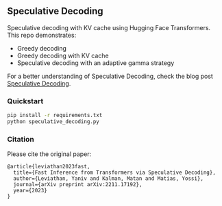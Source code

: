 ## Speculative Decoding
Speculative decoding with KV cache using Hugging Face Transformers. This repo demonstrates:
- Greedy decoding
- Greedy decoding with KV cache
- Speculative decoding with an adaptive gamma strategy

For a better understanding of Speculative Decoding, check the blog post [Speculative Decoding](https://limei1221.github.io/Speculative-Decoding/).

### Quickstart
```bash
pip install -r requirements.txt
python speculative_decoding.py
```

### Citation
Please cite the original paper:

```
@article{leviathan2023fast,
  title={Fast Inference from Transformers via Speculative Decoding},
  author={Leviathan, Yaniv and Kalman, Matan and Matias, Yossi},
  journal={arXiv preprint arXiv:2211.17192},
  year={2023}
}
```
